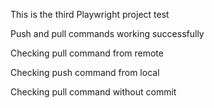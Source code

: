 This is the third Playwright project test

Push and pull commands working successfully

Checking pull command from remote

Checking push command from local

Checking pull command without commit
